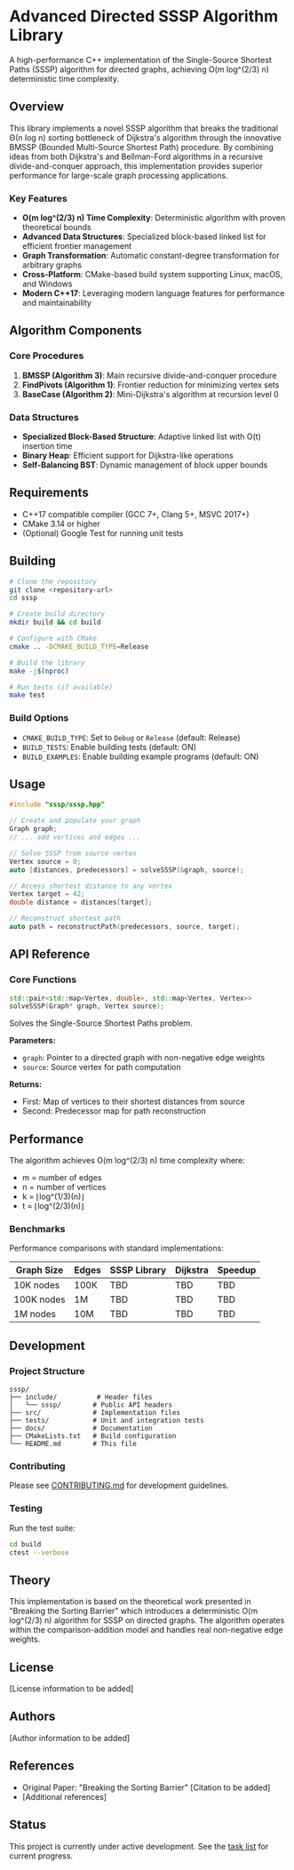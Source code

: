 # Advanced Directed SSSP Algorithm Library

A high-performance C++ implementation of the Single-Source Shortest Paths (SSSP) algorithm for directed graphs, achieving O(m log^(2/3) n) deterministic time complexity.

## Overview

This library implements a novel SSSP algorithm that breaks the traditional Θ(n log n) sorting bottleneck of Dijkstra's algorithm through the innovative BMSSP (Bounded Multi-Source Shortest Path) procedure. By combining ideas from both Dijkstra's and Bellman-Ford algorithms in a recursive divide-and-conquer approach, this implementation provides superior performance for large-scale graph processing applications.

### Key Features

- **O(m log^(2/3) n) Time Complexity**: Deterministic algorithm with proven theoretical bounds
- **Advanced Data Structures**: Specialized block-based linked list for efficient frontier management
- **Graph Transformation**: Automatic constant-degree transformation for arbitrary graphs
- **Cross-Platform**: CMake-based build system supporting Linux, macOS, and Windows
- **Modern C++17**: Leveraging modern language features for performance and maintainability

## Algorithm Components

### Core Procedures

1. **BMSSP (Algorithm 3)**: Main recursive divide-and-conquer procedure
2. **FindPivots (Algorithm 1)**: Frontier reduction for minimizing vertex sets
3. **BaseCase (Algorithm 2)**: Mini-Dijkstra's algorithm at recursion level 0

### Data Structures

- **Specialized Block-Based Structure**: Adaptive linked list with O(t) insertion time
- **Binary Heap**: Efficient support for Dijkstra-like operations
- **Self-Balancing BST**: Dynamic management of block upper bounds

## Requirements

- C++17 compatible compiler (GCC 7+, Clang 5+, MSVC 2017+)
- CMake 3.14 or higher
- (Optional) Google Test for running unit tests

## Building

```bash
# Clone the repository
git clone <repository-url>
cd sssp

# Create build directory
mkdir build && cd build

# Configure with CMake
cmake .. -DCMAKE_BUILD_TYPE=Release

# Build the library
make -j$(nproc)

# Run tests (if available)
make test
```

### Build Options

- `CMAKE_BUILD_TYPE`: Set to `Debug` or `Release` (default: Release)
- `BUILD_TESTS`: Enable building tests (default: ON)
- `BUILD_EXAMPLES`: Enable building example programs (default: ON)

## Usage

```cpp
#include "sssp/sssp.hpp"

// Create and populate your graph
Graph graph;
// ... add vertices and edges ...

// Solve SSSP from source vertex
Vertex source = 0;
auto [distances, predecessors] = solveSSSP(&graph, source);

// Access shortest distance to any vertex
Vertex target = 42;
double distance = distances[target];

// Reconstruct shortest path
auto path = reconstructPath(predecessors, source, target);
```

## API Reference

### Core Functions

```cpp
std::pair<std::map<Vertex, double>, std::map<Vertex, Vertex>>
solveSSSP(Graph* graph, Vertex source);
```

Solves the Single-Source Shortest Paths problem.

**Parameters:**
- `graph`: Pointer to a directed graph with non-negative edge weights
- `source`: Source vertex for path computation

**Returns:**
- First: Map of vertices to their shortest distances from source
- Second: Predecessor map for path reconstruction

## Performance

The algorithm achieves O(m log^(2/3) n) time complexity where:
- m = number of edges
- n = number of vertices
- k = ⌊log^(1/3)(n)⌋
- t = ⌊log^(2/3)(n)⌋

### Benchmarks

Performance comparisons with standard implementations:

| Graph Size | Edges | SSSP Library | Dijkstra | Speedup |
|------------|-------|--------------|----------|---------|
| 10K nodes  | 100K  | TBD          | TBD      | TBD     |
| 100K nodes | 1M    | TBD          | TBD      | TBD     |
| 1M nodes   | 10M   | TBD          | TBD      | TBD     |

## Development

### Project Structure

```
sssp/
├── include/          # Header files
│   └── sssp/        # Public API headers
├── src/             # Implementation files
├── tests/           # Unit and integration tests
├── docs/            # Documentation
├── CMakeLists.txt   # Build configuration
└── README.md        # This file
```

### Contributing

Please see [CONTRIBUTING.md](docs/CONTRIBUTING.md) for development guidelines.

### Testing

Run the test suite:

```bash
cd build
ctest --verbose
```

## Theory

This implementation is based on the theoretical work presented in "Breaking the Sorting Barrier" which introduces a deterministic O(m log^(2/3) n) algorithm for SSSP on directed graphs. The algorithm operates within the comparison-addition model and handles real non-negative edge weights.

## License

[License information to be added]

## Authors

[Author information to be added]

## References

- Original Paper: "Breaking the Sorting Barrier" [Citation to be added]
- [Additional references]

## Status

This project is currently under active development. See the [task list](.taskmaster/tasks/) for current progress.